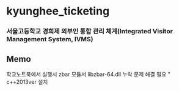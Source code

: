 # kyunghee_ticketing
### 서울고등학교 경희제 외부인 통합 관리 체계(Integrated Visitor Management System, IVMS)


## Memo 
학교노트북에서 실행시 zbar 모듈서 libzbar-64.dll 누락 문제 해결 필요
" c++2013ver 설치
